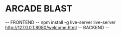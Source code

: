 # ARCADE BLAST

-- FRONTEND --
npm install -g live-server
live-server
http://127.0.0.1:8080/welcome.html
-- BACKEND --

